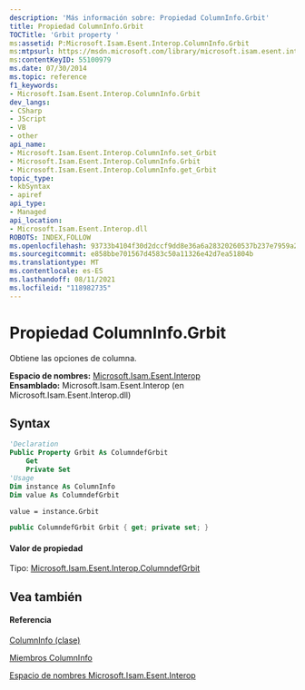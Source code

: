 ```yaml
---
description: 'Más información sobre: Propiedad ColumnInfo.Grbit'
title: Propiedad ColumnInfo.Grbit
TOCTitle: 'Grbit property '
ms:assetid: P:Microsoft.Isam.Esent.Interop.ColumnInfo.Grbit
ms:mtpsurl: https://msdn.microsoft.com/library/microsoft.isam.esent.interop.columninfo.grbit(v=EXCHG.10)
ms:contentKeyID: 55100979
ms.date: 07/30/2014
ms.topic: reference
f1_keywords:
- Microsoft.Isam.Esent.Interop.ColumnInfo.Grbit
dev_langs:
- CSharp
- JScript
- VB
- other
api_name:
- Microsoft.Isam.Esent.Interop.ColumnInfo.set_Grbit
- Microsoft.Isam.Esent.Interop.ColumnInfo.Grbit
- Microsoft.Isam.Esent.Interop.ColumnInfo.get_Grbit
topic_type:
- kbSyntax
- apiref
api_type:
- Managed
api_location:
- Microsoft.Isam.Esent.Interop.dll
ROBOTS: INDEX,FOLLOW
ms.openlocfilehash: 93733b4104f30d2dccf9dd8e36a6a28320260537b237e7959a24c99c7cd5cb67
ms.sourcegitcommit: e858bbe701567d4583c50a11326e42d7ea51804b
ms.translationtype: MT
ms.contentlocale: es-ES
ms.lasthandoff: 08/11/2021
ms.locfileid: "118982735"
---
```

# <a name="columninfogrbit-property"></a>Propiedad ColumnInfo.Grbit

Obtiene las opciones de columna.

**Espacio de nombres:**  [Microsoft.Isam.Esent.Interop](./microsoft.isam.esent.interop-namespace.md)  
**Ensamblado:**  Microsoft.Isam.Esent.Interop (en Microsoft.Isam.Esent.Interop.dll)

## <a name="syntax"></a>Syntax

``` vb
'Declaration
Public Property Grbit As ColumndefGrbit
    Get
    Private Set
'Usage
Dim instance As ColumnInfo
Dim value As ColumndefGrbit

value = instance.Grbit
```

``` csharp
public ColumndefGrbit Grbit { get; private set; }
```

#### <a name="property-value"></a>Valor de propiedad

Tipo: [Microsoft.Isam.Esent.Interop.ColumndefGrbit](./columndefgrbit-enumeration.md)  

## <a name="see-also"></a>Vea también

#### <a name="reference"></a>Referencia

[ColumnInfo (clase)](./columninfo-class.md)

[Miembros ColumnInfo](./columninfo-members.md)

[Espacio de nombres Microsoft.Isam.Esent.Interop](./microsoft.isam.esent.interop-namespace.md)
